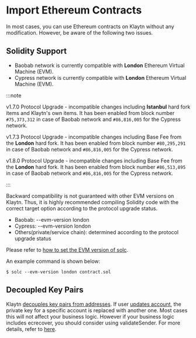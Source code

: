 # Import Ethereum Contracts

In most cases, you can use Ethereum contracts on Klaytn without any modification.
However, be aware of the following two issues.

## Solidity Support <a id="solidity-support"></a>

- Baobab network is currently compatible with **London** Ethereum Virtual Machine (EVM).
- Cypress network is currently compatible with **London** Ethereum Virtual Machine (EVM).

:::note

v1.7.0 Protocol Upgrade - incompatible changes including **Istanbul** hard fork items and Klaytn's own items.
It has been enabled from block number `#75,373,312` in case of Baobab network and `#86,816,005` for the Cypress network.

v1.7.3 Protocol Upgrade - incompatible changes including Base Fee from the **London** hard fork.
It has been enabled from block number `#80,295,291` in case of Baobab network and `#86,816,005` for the Cypress network.

v1.8.0 Protocol Upgrade - incompatible changes including Base Fee from the **London** hard fork.
It has been enabled from block number `#86,513,895` in case of Baobab network and `#86,816,005` for the Cypress network.

:::

Backward compatibility is not guaranteed with other EVM versions on Klaytn.
Thus, it is highly recommended compiling Solidity code with the correct target option according to the protocol upgrade status.

- Baobab: --evm-version london
- Cypress: --evm-version london
- Others(private/service chain): determined according to the protocol upgrade status

Please refer to [how to set the EVM version of solc](https://solidity.readthedocs.io/en/latest/using-the-compiler.html#setting-the-evm-version-to-target).

An example command is shown below:

```
$ solc --evm-version london contract.sol
```

## Decoupled Key Pairs <a id="decoupled-key-pairs"></a>

Klaytn [decouples key pairs from addresses](../../learn/accounts.md#decoupling-key-pairs-from-addresses). If user [updates account](../../learn/transactions/basic.md#txtypeaccountupdate), the private key for a specific account is replaced with another one. Most cases this will not affect your business logic. However if your business logic includes ecrecover, you should consider using validateSender. For more details, refer to [here](../../learn/computation/precompiled-contracts.md).
